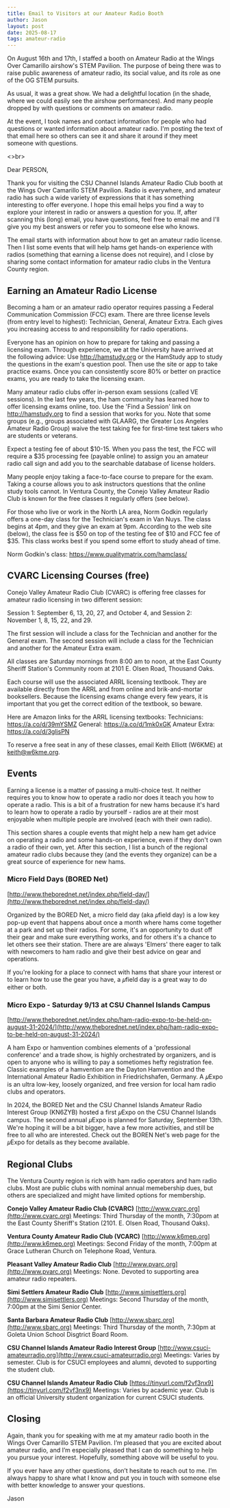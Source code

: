 ```yaml
---
title: Email to Visitors at our Amateur Radio Booth
author: Jason
layout: post
date: 2025-08-17
tags: amateur-radio
---
```


On August 16th and 17th, I staffed a booth on Amateur Radio at the Wings Over Camarillo airshow's STEM Pavilion.  The purpose of being there was to raise public awareness of amateur radio, its social value, and its role as one of the OG STEM pursuits.

As usual, it was a great show.  We had a delightful location (in the shade, where we could easily see the airshow performances).  And many people dropped by with questions or comments on amateur radio.

At the event, I took names and contact information for people who had questions or wanted information about amateur radio.  I'm posting the text of that email here so others can see it and share it around if they meet someone with questions.

<<quote>>br>

Dear PERSON,

Thank you for visiting the CSU Channel Islands Amateur Radio Club booth at the Wings Over Camarillo STEM Pavilion.   Radio is everywhere, and amateur radio has such a wide variety of expressions that it has something interesting to offer everyone.  I hope this email helps you find a way to explore your interest in radio or answers a question for you.  If, after scanning this (long) email, you have questions, feel free to email me and I'll give you my best answers or refer you to someone else who knows.

The email starts with information about how to get an amateur radio license.  Then I list some events that will help hams get hands-on experience with radios (something that earning a license does not require), and I close by sharing some contact information for amateur radio clubs in the Ventura County region.  

## Earning an Amateur Radio License

Becoming a ham or an amateur radio operator requires passing a Federal Communication Commission (FCC) exam.  There are three license levels (from entry level to highest):  Technician, General, Amateur Extra.  Each gives you increasing access to and responsibility for radio operations.

Everyone has an opinion on how to prepare for taking and passing a licensing exam.  Through experience, we at the University have arrived at the following advice:  Use http://hamstudy.org or the HamStudy app to study the questions in the exam's question pool.  Then use the site or app to take practice exams.  Once you can consistently score 80% or better on practice exams, you are ready to take the licensing exam.

Many amateur radio clubs offer in-person exam sessions (called VE sessions).  In the last few years, the ham community has learned how to offer licensing exams online, too.  Use the 'Find a Session' link on http://hamstudy.org to find a session that works for you.  Note that some groups (e.g., groups associated with GLAARG, the Greater Los Angeles Amateur Radio Group) waive the test taking fee for first-time test takers who are students or veterans.

Expect a testing fee of about $10-15.  When you pass the test, the FCC will require a $35 processing fee (payable online) to assign you an amateur radio call sign and add you to the searchable database of license holders.

Many people enjoy taking a face-to-face course to prepare for the exam.  Taking a course allows you to ask instructors questions that the online study tools cannot.  In Ventura County, the Conejo Valley Amateur Radio Club is known for the free classes it regularly offers (see below).  

For those who live or work in the North LA area, Norm Godkin regularly offers a one-day class for the Technician's exam in Van Nuys.  The class begins at 4pm, and they give an exam at 9pm.  According to the web site (below), the class fee is $50 on top of the testing fee of $10 and FCC fee of $35.  This class works best if you spend some effort to study ahead of time.

Norm Godkin's class:  https://www.qualitymatrix.com/hamclass/

## CVARC Licensing Courses (free)

Conejo Valley Amateur Radio Club (CVARC) is offering free classes for amateur radio licensing in two different session:

Session 1: September 6, 13, 20, 27, and October 4, and
Session 2: November 1, 8, 15, 22, and 29. 

The first session will include a class for the Technician and another for the General exam.  The second session will include a class for the Technician and another for the Amateur Extra exam.   

All classes are Saturday mornings from 8:00 am to noon, at the East County Sheriff Station's Community room at 2101 E. Olsen Road, Thousand Oaks. 

Each course will use the associated ARRL licensing textbook.  They are available directly from the ARRL and from online and brik-and-mortar booksellers.  Because the licensing exams change every few years, it is important that you get the correct edition of the textbook, so beware. 

Here are Amazon links for the ARRL licensing textbooks:
	Technicians:  https://a.co/d/39mYSMZ
	General:  https://a.co/d/1mk0xGK
	Amateur Extra:  https://a.co/d/3glisPN

To reserve a free seat in any of these classes, email Keith Elliott (W6KME) at keith@w6kme.org.

## Events

Earning a license is a matter of passing a multi-choice test.  It neither requires you to know how to operate a radio nor does it teach you how to operate a radio.  This is a bit of a frustration for new hams because it's hard to learn how to operate a radio by yourself - radios are at their most enjoyable when multiple people are involved (each with their own radio).

This section shares a couple events that might help a new ham get advice on operating a radio and some hands-on experience, even if they don't own a radio of their own, yet.  After this section, I list a bunch of the regional amateur radio clubs because they (and the events they organize) can be a great source of experience for new hams.


### Micro Field Days (BORED Net)
[http://www.theborednet.net/index.php/field-day/](http://www.theborednet.net/index.php/field-day/)

Organized by the BORED Net, a micro field day (aka 𝜇field day) is a low key pop-up event that happens about once a month where hams come together at a park and set up their radios.  For some, it's an opportunity to dust off their gear and make sure everything works, and for others it's a chance to let others see their station.  There are are always 'Elmers' there eager to talk with newcomers to ham radio and give their best advice on gear and operations.

If you're looking for a place to connect with hams that share your interest or to learn how to use the gear you have, a 𝜇field day is a great way to do either or both.


### Micro Expo - Saturday 9/13 at CSU Channel Islands Campus
[http://www.theborednet.net/index.php/ham-radio-expo-to-be-held-on-august-31-2024/](http://www.theborednet.net/index.php/ham-radio-expo-to-be-held-on-august-31-2024/)

A ham Expo or hamvention combines elements of a 'professional conference' and a trade show, is highly orchestrated by organizers, and is open to anyone who is willing to pay a sometiomes hefty registration fee.  Classic examples of a hamvention are the Dayton Hamvention and the International Amateur Radio Exhibition in Friedrichshafen, Germany.  A 𝜇Expo is an ultra low-key, loosely organized, and free version for local ham radio clubs and operators.

In 2024, the BORED Net and the CSU Channel Islands Amateur Radio Interest Group (KN6ZYB) hosted a first 𝜇Expo on the CSU Channel Islands campus.  The second annual 𝜇Expo is planned for Saturday, September 13th.  We're hoping it will be a bit bigger, have a few more activities, and still be free to all who are interested.  Check out the BOREN Net's web page for the 𝜇Expo for details as they become available.


## Regional Clubs

The Ventura County region is rich with ham radio operators and ham radio clubs.  Most are public clubs with nominal annual memebership dues, but others are specialized and might have limited options for membership.

**Conejo Valley Amateur Radio Club (CVARC)**
[http://www.cvarc.org](http://www.cvarc.org)
Meetings:  Third Thursday of the month, 7:30pom at the East County Sheriff's Station (2101. E. Olsen Road, Thousand Oaks).

**Ventura County Amateur Radio Club (VCARC)**
[http://www.k6mep.org](http://www.k6mep.org)
Meetings:  Second Friday of the month, 7:00pm at Grace Lutheran Church on Telephone Road, Ventura.

**Pleasant Valley Amateur Radio Club**
[http://www.pvarc.org](http://www.pvarc.org)
Meetings:  None.  Devoted to supporting area amateur radio repeaters.

**Simi Settlers Amateur Radio Club**
[http://www.simisettlers.org](http://www.simisettlers.org)
Meetings:  Second Thursday of the month, 7:00pm at the Simi Senior Center.

**Santa Barbara Amateur Radio Club**
[http://www.sbarc.org](http://www.sbarc.org)
Meetings:  Third Thursday of the month, 7:30pm at Goleta Union School Disgtrict Board Room.

**CSU Channel Islands Amateur Radio Interest Group**
[http://www.csuci-amateurradio.org](http://www.csuci-amateurradio.org)
Meetings:  Varies by semester.  Club is for CSUCI employees and alumni, devoted to supporting the student club.

**CSU Channel Islands Amateur Radio Club**
[https://tinyurl.com/f2vf3nx9](https://tinyurl.com/f2vf3nx9)
Meetings:  Varies by academic year.  Club is an official University student organization for current CSUCI students.


## Closing

Again, thank you for speaking with me at my amateur radio booth in the Wings Over Camarillo STEM Pavilion.  I’m pleased that you are excited about amateur radio, and I’m especially pleased that I can do something to help you pursue your interest.  Hopefully, something above will be useful to you.  

If you ever have any other questions, don’t hesitate to reach out to me.  I’m always happy to share what I know and put you in touch with someone else with better knowledge to answer your questions.

Jason


<!--
SYNTAX FOR IMAGES
* use services to create JPG and to create thumbnail that is 720px wide

[![ALT-TEXT](/assets/images/filename-thumbnail.jpg)](/assets/images/filename.jpg)
-->

<!--
SYNTAX FOR VIDEO
* convert MOV to mp4 using VLC

<video width="480" height="320" controls="controls">
  <source src="/assets/media/filename.m4v" type="video/mp4">
</video>
-->
